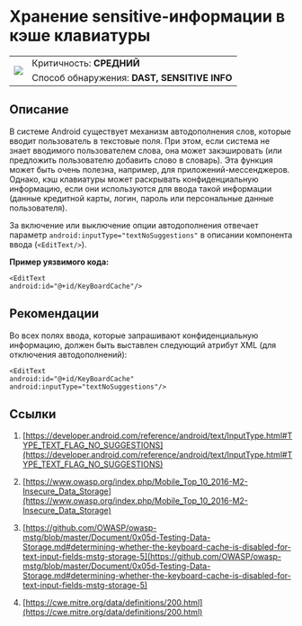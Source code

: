# Хранение sensitive-информации в кэше клавиатуры

<table class='noborder'>
    <colgroup>
      <col/>
      <col/>
    </colgroup>
    <tbody>
      <tr>
        <td rowspan="2"><img src="../../../img/defekt_srednij.png"/></td>
        <td>Критичность:<strong> СРЕДНИЙ</strong></td>
      </tr>
      <tr>
        <td>Способ обнаружения:<strong> DAST, SENSITIVE INFO</strong></td>
      </tr>
    </tbody>
</table>

## Описание

В системе Android существует механизм автодополнения слов, которые вводит пользователь в текстовые поля. При этом, если система не знает вводимого пользователем слова, она может закэшировать (или предложить пользователю добавить слово в словарь). Эта функция может быть очень полезна, например, для приложений-мессенджеров. Однако, кэш клавиатуры может раскрывать конфиденциальную информацию, если они используются для ввода такой информации (данные кредитной карты, логин, пароль или персональные данные пользователя).

За включение или выключение опции автодополнения отвечает параметр `android:inputType="textNoSuggestions"` в описании компонента ввода (`<EditText/>`).

**Пример уязвимого кода:**

    <EditText 
    android:id="@+id/KeyBoardCache"/>

## Рекомендации

Во всех полях ввода, которые запрашивают конфиденциальную информацию, должен быть выставлен следующий атрибут XML (для отключения автодополнений):

    <EditText 
    android:id="@+id/KeyBoardCache" 
    android:inputType="textNoSuggestions"/>

## Ссылки

1. [https://developer.android.com/reference/android/text/InputType.html#TYPE_TEXT_FLAG_NO_SUGGESTIONS](https://developer.android.com/reference/android/text/InputType.html#TYPE_TEXT_FLAG_NO_SUGGESTIONS)

2. [https://www.owasp.org/index.php/Mobile_Top_10_2016-M2-Insecure_Data_Storage](https://www.owasp.org/index.php/Mobile_Top_10_2016-M2-Insecure_Data_Storage)

3. [https://github.com/OWASP/owasp-mstg/blob/master/Document/0x05d-Testing-Data-Storage.md#determining-whether-the-keyboard-cache-is-disabled-for-text-input-fields-mstg-storage-5](https://github.com/OWASP/owasp-mstg/blob/master/Document/0x05d-Testing-Data-Storage.md#determining-whether-the-keyboard-cache-is-disabled-for-text-input-fields-mstg-storage-5)

4. [https://cwe.mitre.org/data/definitions/200.html](https://cwe.mitre.org/data/definitions/200.html)